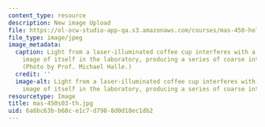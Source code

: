 ```yaml
---
content_type: resource
description: New image Upload
file: https://ol-ocw-studio-app-qa.s3.amazonaws.com/courses/mas-450-holographic-imaging-spring-2003/6a6bc63bb68ce1c7d7988d0d18ec1db2_mas-450s03-th.jpg
file_type: image/jpeg
image_metadata:
  caption: Light from a laser-illuminated coffee cup interferes with a holographic
    image of itself in the laboratory, producing a series of coarse interference fringes.
    (Photo by Prof. Michael Halle.)
  credit: ''
  image-alt: Light from a laser-illuminated coffee cup interferes with a holographic
    image of itself in the laboratory, producing a series of coarse interference fringes.
resourcetype: Image
title: mas-450s03-th.jpg
uid: 6a6bc63b-b68c-e1c7-d798-8d0d18ec1db2
---
```

